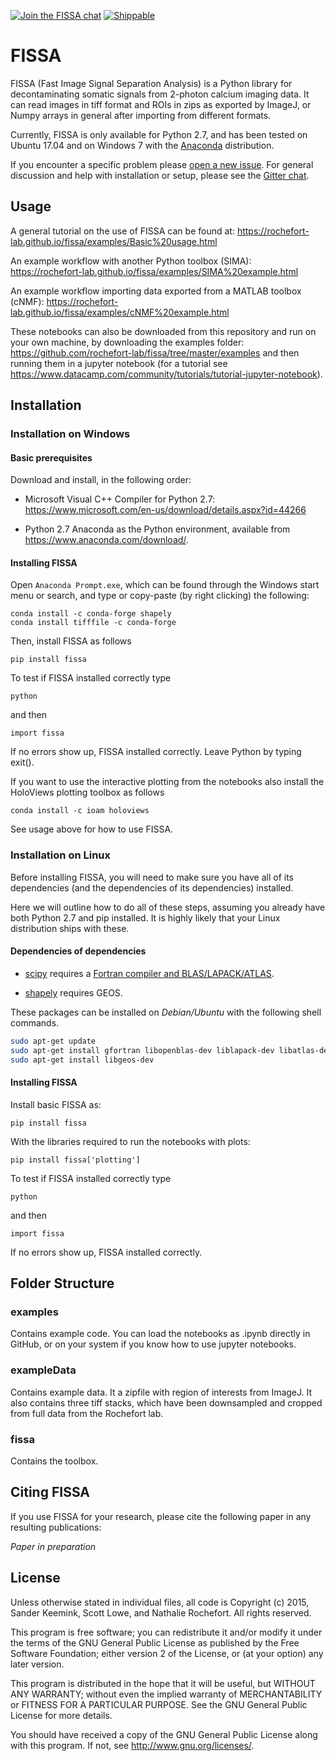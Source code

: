 [![Join the FISSA chat](https://badges.gitter.im/Join%20Chat.svg)](https://gitter.im/rochefort-lab/fissa)
[![Shippable](https://img.shields.io/shippable/56391d7a1895ca4474227917.svg)](https://app.shippable.com/projects/56391d7a1895ca4474227917)

FISSA
=====

FISSA (Fast Image Signal Separation Analysis) is a Python library for decontaminating
somatic signals from 2-photon calcium imaging data.
It can read images in tiff format and ROIs in zips as exported by ImageJ, or Numpy arrays
in general after importing from different formats.

Currently, FISSA is only available for Python 2.7, and has been tested on
Ubuntu 17.04 and on Windows 7 with the
[Anaconda](https://www.anaconda.com/download/#linux) distribution.

If you encounter a specific problem please
[open a new issue](https://github.com/rochefort-lab/fissa/issues/new).
For general discussion and help with installation or setup, please see the
[Gitter chat](https://gitter.im/rochefort-lab/fissa).

Usage
-----
A general tutorial on the use of FISSA can be found at:
<https://rochefort-lab.github.io/fissa/examples/Basic%20usage.html>

An example workflow with another Python toolbox (SIMA):
<https://rochefort-lab.github.io/fissa/examples/SIMA%20example.html>

An example workflow importing data exported from a MATLAB toolbox (cNMF):
<https://rochefort-lab.github.io/fissa/examples/cNMF%20example.html>

These notebooks can also be downloaded from this repository and run on your own machine, by downloading the examples folder: <https://github.com/rochefort-lab/fissa/tree/master/examples>
and then running them in a jupyter notebook (for a tutorial see https://www.datacamp.com/community/tutorials/tutorial-jupyter-notebook).

Installation
------------
### Installation on Windows
#### Basic prerequisites
Download and install, in the following order:
* Microsoft Visual C++ Compiler for Python 2.7: <https://www.microsoft.com/en-us/download/details.aspx?id=44266>

* Python 2.7 Anaconda as the Python environment, available from
<https://www.anaconda.com/download/>.


#### Installing FISSA
Open `Anaconda Prompt.exe`, which can be found through the Windows
start menu or search, and type or copy-paste (by right clicking) the following:

```
conda install -c conda-forge shapely 
conda install tifffile -c conda-forge
```

Then, install FISSA as follows

```
pip install fissa
```
To test if FISSA installed correctly type
```
python
```
and then
```
import fissa
```
If no errors show up, FISSA installed correctly. Leave Python by typing exit().

If you want to use the interactive plotting from the notebooks also install
the HoloViews plotting toolbox as follows

```
conda install -c ioam holoviews
```

See usage above for how to use FISSA.

### Installation on Linux

Before installing FISSA, you will need to make sure you have all of its dependencies
(and the dependencies of its dependencies) installed.

Here we will outline how to do all of these steps, assuming you already have both
Python 2.7 and pip installed. It is highly likely that your Linux distribution ships with these.

#### Dependencies of dependencies
* [scipy](https://pypi.python.org/pypi/scipy/) requires a
  [Fortran compiler and BLAS/LAPACK/ATLAS](http://www.scipy.org/scipylib/building/linux.html#installation-from-source).

* [shapely](https://pypi.python.org/pypi/Shapely) requires GEOS.

These packages can be installed on *Debian/Ubuntu* with the following shell
commands.

```bash
sudo apt-get update
sudo apt-get install gfortran libopenblas-dev liblapack-dev libatlas-dev libatlas-base-dev
sudo apt-get install libgeos-dev
```

#### Installing FISSA
Install basic FISSA as:

```
pip install fissa
```

With the libraries required to run the notebooks with plots:

```
pip install fissa['plotting']
```

To test if FISSA installed correctly type
```
python
```
and then
```
import fissa
```
If no errors show up, FISSA installed correctly.

Folder Structure
----------------

### examples
Contains example code. You can load the notebooks as .ipynb directly in GitHub,
or on your system if you know how to use jupyter notebooks.

### exampleData
Contains example data. It a zipfile with region of interests from ImageJ.
It also contains three tiff stacks, which have been downsampled and cropped
from full data from the Rochefort lab.

### fissa
Contains the toolbox.


Citing FISSA
------------

If you use FISSA for your research, please cite the following paper
in any resulting publications:

_Paper in preparation_


License
-------

Unless otherwise stated in individual files, all code is
Copyright (c) 2015, Sander Keemink, Scott Lowe, and Nathalie Rochefort.
All rights reserved.

This program is free software; you can redistribute it and/or
modify it under the terms of the GNU General Public License
as published by the Free Software Foundation; either version 2
of the License, or (at your option) any later version.

This program is distributed in the hope that it will be useful,
but WITHOUT ANY WARRANTY; without even the implied warranty of
MERCHANTABILITY or FITNESS FOR A PARTICULAR PURPOSE.  See the
GNU General Public License for more details.

You should have received a copy of the GNU General Public License
along with this program.  If not, see <http://www.gnu.org/licenses/>.
